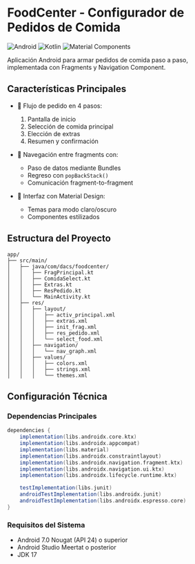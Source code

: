 # FoodCenter - Configurador de Pedidos de Comida

![Android](https://img.shields.io/badge/Android-7.0%2B-brightgreen)
![Kotlin](https://img.shields.io/badge/Kotlin-1.8.0-blue)
![Material Components](https://img.shields.io/badge/Material%20Components-1.9.0-6200EE)

Aplicación Android para armar pedidos de comida paso a paso, implementada con Fragments y Navigation Component.

## Características Principales

- 🛒 Flujo de pedido en 4 pasos:
  1. Pantalla de inicio
  2. Selección de comida principal
  3. Elección de extras
  4. Resumen y confirmación

- 🔄 Navegación entre fragments con:
  - Paso de datos mediante Bundles
  - Regreso con `popBackStack()`
  - Comunicación fragment-to-fragment

- 🎨 Interfaz con Material Design:
  - Temas para modo claro/oscuro
  - Componentes estilizados

## Estructura del Proyecto

```
app/
├── src/main/
│   ├── java/com/dacs/foodcenter/
│   │   ├── FragPrincipal.kt
│   │   ├── ComidaSelect.kt
│   │   ├── Extras.kt
│   │   ├── ResPedido.kt
│   │   └── MainActivity.kt
│   ├── res/
│   │   ├── layout/
│   │   │   ├── activ_principal.xml
│   │   │   ├── extras.xml
│   │   │   ├── init_frag.xml
│   │   │   ├── res_pedido.xml
│   │   │   └── select_food.xml
│   │   ├── navigation/
│   │   │   └── nav_graph.xml
│   │   ├── values/
│   │   │   ├── colors.xml
│   │   │   ├── strings.xml
│   │   │   └── themes.xml
```

## Configuración Técnica

### Dependencias Principales

```gradle
dependencies {
    implementation(libs.androidx.core.ktx)
    implementation(libs.androidx.appcompat)
    implementation(libs.material)
    implementation(libs.androidx.constraintlayout)
    implementation(libs.androidx.navigation.fragment.ktx)
    implementation(libs.androidx.navigation.ui.ktx)
    implementation(libs.androidx.lifecycle.runtime.ktx)

    testImplementation(libs.junit)
    androidTestImplementation(libs.androidx.junit)
    androidTestImplementation(libs.androidx.espresso.core)
}
```

### Requisitos del Sistema

- Android 7.0 Nougat (API 24) o superior
- Android Studio Meertat o posterior
- JDK 17

